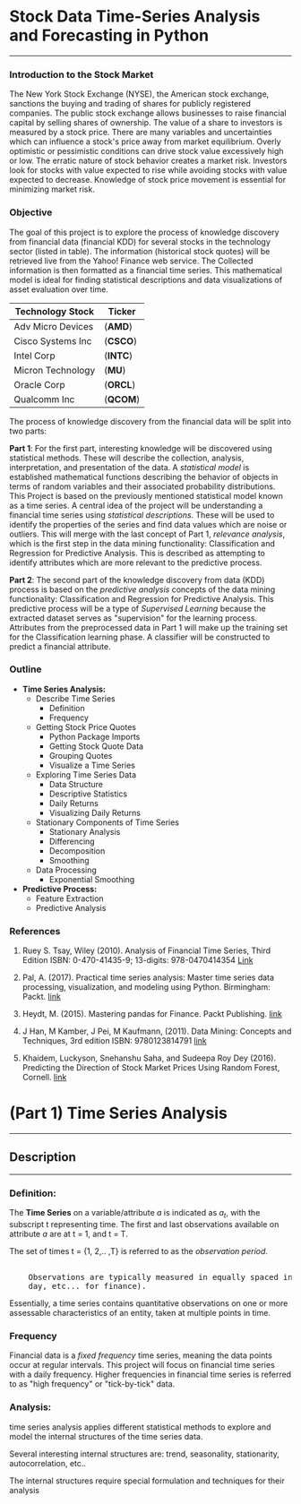 # Stock Data Time-Series Analysis and Forecasting in Python
------
### Introduction to the Stock Market
The New York Stock Exchange (NYSE), the American stock exchange, 
sanctions the buying and trading of shares for publicly 
registered companies. The public stock exchange allows businesses to
raise financial capital by selling shares of ownership. The value of a share to 
investors is measured by a stock price. There are many variables and uncertainties which
can influence a stock's price away from market equilibrium. Overly optimistic or pessimistic 
conditions can drive stock value excessively high or low. The erratic nature of 
stock behavior creates a market risk. Investors look for stocks with 
value expected to rise while avoiding stocks with value expected to decrease.
Knowledge of stock price movement is essential for minimizing market risk.    

### Objective
The goal of this project is to explore the process of knowledge discovery from
financial data (financial KDD) for several stocks in the technology sector (listed in table). 
The information (historical stock quotes) will be retrieved live from the Yahoo! Finance web service. 
The Collected information is then formatted as a financial time series. 
This mathematical model is ideal for finding statistical descriptions and data visualizations of 
asset evaluation over time. 

| Technology Stock | Ticker |
|---------------|--------------|
| Adv Micro Devices | (**AMD**) | 
| Cisco Systems Inc | (**CSCO**) | 
| Intel Corp | (**INTC**) | 
| Micron Technology | (**MU**) | 
| Oracle Corp | (**ORCL**) | 
| Qualcomm Inc | (**QCOM**) | 

The process of knowledge discovery from the financial data will be split into two parts:
   
**Part 1**: For the first part, interesting knowledge will be discovered using statistical methods. These will describe 
the collection, analysis, interpretation, and presentation of the data. A *statistical model* is established
mathematical functions describing the behavior of objects in terms of random variables and their associated
probability distributions. This Project is based on the previously mentioned statistical model 
known as a time series. A central idea of the project will be understanding a financial time series using 
*statistical descriptions*. These will be used to identify the properties of the series and find 
data values which are noise or outliers. This will merge with the last concept of Part 1, *relevance analysis*, 
which is the first step in the data mining functionality: Classification and Regression for Predictive Analysis. 
This is described as attempting to identify attributes which are more relevant to the predictive process. 

**Part 2**: The second part of the knowledge discovery from data (KDD) process is based on 
the *predictive analysis* concepts of the data mining functionality: Classification and Regression for 
Predictive Analysis. This predictive process will be a type of *Supervised Learning* because the extracted 
dataset serves as "supervision" for the learning process. Attributes from the preprocessed 
data in Part 1 will make up the training set for the Classification learning phase. A classifier will 
be constructed to predict a financial attribute.    

### Outline
* **Time Series Analysis:**
    * Describe Time Series
         - Definition
         - Frequency
    * Getting Stock Price Quotes
         - Python Package Imports
         - Getting Stock Quote Data
         - Grouping Quotes
         - Visualize a Time Series
    * Exploring Time Series Data
         - Data Structure
         - Descriptive Statistics
         - Daily Returns
         - Visualizing Daily Returns
    * Stationary Components of Time Series
         - Stationary Analysis
         - Differencing
         - Decomposition
         - Smoothing
    * Data Processing
        - Exponential Smoothing
* **Predictive Process:**
    * Feature Extraction
    * Predictive Analysis
        
 
### References
1. Ruey S. Tsay, Wiley (2010). Analysis of Financial Time Series, Third Edition 
    ISBN: 0-470-41435-9; 13-digits: 978-0470414354 [Link][1]

2. Pal, A. (2017). Practical time series analysis: Master time series data processing, visualization, and 
    modeling using Python. Birmingham: Packt. [link][2]

3. Heydt, M. (2015). Mastering pandas for Finance. Packt Publishing. [link][3]

4. J Han, M Kamber, J Pei, M Kaufmann, (2011). Data Mining: Concepts and Techniques, 3rd edition 
    ISBN: 9780123814791 [link][4]

5. Khaidem, Luckyson, Snehanshu Saha, and Sudeepa Roy Dey (2016). Predicting the Direction 
    of Stock Market Prices Using Random Forest, Cornell. [link][5]

[1]: http://faculty.chicagobooth.edu/ruey.tsay/teaching/
[2]: https://www.amazon.com/Practical-Time-Analysis-Processing-Visualization/dp/1788290224
[3]: https://www.amazon.com/Mastering-Pandas-Finance-Michael-Heydt/dp/1783985100
[4]: https://www.amazon.com/Data-Mining-Concepts-Techniques-Management/dp/0123814790
[5]: https://arxiv.org/pdf/1605.00003.pdf

# (Part 1) Time Series Analysis
---------------
## Description
-------
### Definition:

The **Time Series** on a variable/attribute *a* is indicated as *a<sub>t</sub>*, with the subscript t 
representing time. The first and last observations available on attribute *a* are at t = 1, and t = T.


The set of times t = {1, 2,.. ,T} is referred to as the *observation period*.
<pre>    
    Observations are typically measured in equally spaced intervals (frequency), (i.e minute, hour, 
    day, etc... for finance). 
</pre>

Essentially, a time series contains quantitative observations on one or more assessable characteristics of
an entity, taken at multiple points in time. 

### Frequency

Financial data is a *fixed frequency* time series, meaning the 
data points occur at regular intervals. This project will focus on financial time series with a daily 
frequency. Higher frequencies in financial time series is referred to as "high frequency" or "tick-by-tick" data.
   
### Analysis:

time series analysis applies different statistical methods to explore and model the internal 
structures of the time series data. 

Several interesting internal structures are: trend, seasonality, stationarity, autocorrelation, etc..

The internal structures require special formulation and techniques for their analysis